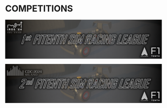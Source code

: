# COMPETITIONS

<a href="f1tenth-sim-racing-iros-2024"><img id="imageHyperlink" src="../assets/images/competitions/banners/F1TENTH Sim Racing @ IROS 2024 - Thin.png"></a>

<a href="f1tenth-sim-racing-cdc-2024"><img id="imageHyperlink" src="../assets/images/competitions/banners/F1TENTH Sim Racing @ CDC 2024 - Thin.png"></a>